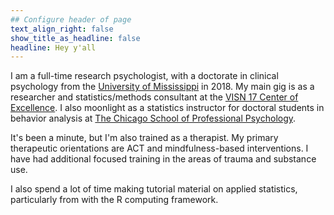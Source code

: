 ```yaml
---
## Configure header of page
text_align_right: false
show_title_as_headline: false
headline: Hey y'all
---
```


<!-- this is a subheadline -->
I am a full-time research psychologist, with a doctorate in clinical psychology from the [University of Mississippi](https://psychology.olemiss.edu/) in 2018. My main gig is as a researcher and statistics/methods consultant at the [VISN 17 Center of Excellence](https://www.mirecc.va.gov/visn17/). I also moonlight as a statistics instructor for doctoral students in behavior analysis at [The Chicago School of Professional Psychology](https://www.thechicagoschool.edu/learn/los-angeles/?utm_campus=105).

It's been a minute, but I'm also trained as a therapist. My primary therapeutic orientations are ACT and mindfulness-based interventions. I have had additional focused training in the areas of trauma and substance use.

I also spend a lot of time making tutorial material on applied statistics, particularly from with the R computing framework.

